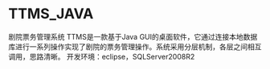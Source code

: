 # TTMS_JAVA
剧院票务管理系统
TTMS是一款基于Java GUI的桌面软件，它通过连接本地数据库进行一系列操作实现了剧院的票务管理操作。系统采用分层机制，各层之间相互调用，思路清晰。
开发环境：eclipse，SQLServer2008R2
